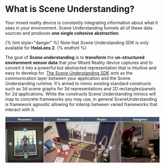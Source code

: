 # What is Scene Understanding?

Your mixed reality device is constantly integrating information about what it sees in your environment. Scene Understanding funnels all of these data sources and produces **one single cohesive abstraction**.

{% hint style="danger" %}
Note that Scene Understanding SDK is only available for **HoloLens 2**.
{% endhint %}

The goal of **Scene understanding** is to **transform** the **un-structured environment sensor data** that your Mixed Reality device captures and to convert it into a powerful but abstracted representation that is intuitive and easy to develop for. [The Scene Understanding SDK](https://aka.ms/UnitySceneUnderstandingSDK) acts as the communication layer between your application and the Scene Understanding runtime. It's aimed to mimic existing standard constructs such as 3d scene graphs for 3d representations and 2D rectangles/panels for 2d applications. While the constructs Scene Understanding mimics will map to concrete frameworks you may use, in general SceneUnderstanding is framework agnostic allowing for interop between varied frameworks that interact with it.

![Common spatial mapping usage scenarios: placement, occlusion, physics and navigation.](../../../.gitbook/assets/sceneunderstandingusage.png)

